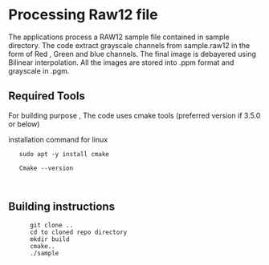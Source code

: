 # Processing Raw12 file

The applications process a RAW12 sample file contained in sample directory. The code extract grayscale channels from sample.raw12 in the form of Red , Green and blue channels. 
The final image is debayered using Bilinear interpolation. All the images are stored into .ppm format and grayscale in .pgm.

## Required Tools

For building purpose , The code uses cmake tools (preferred version if 3.5.0 or below)

installation command for linux



``` 
   sudo apt -y install cmake

   Cmake --version
    
    
```             


## Building instructions



``` 
      git clone ..
      cd to cloned repo directory
      mkdir build 
      cmake.. 
      ./sample

    
```               
